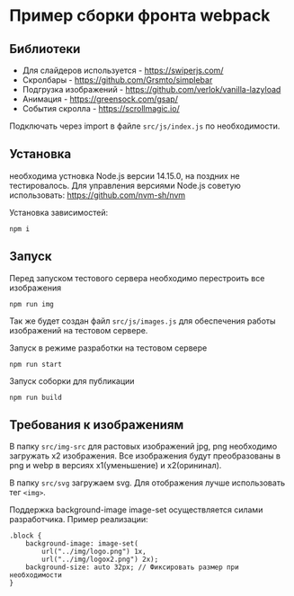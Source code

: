 # Пример сборки фронта webpack

## Библиотеки

- Для слайдеров используется - https://swiperjs.com/
- Скролбары - https://github.com/Grsmto/simplebar
- Подгрузка изображений - https://github.com/verlok/vanilla-lazyload
- Анимация - https://greensock.com/gsap/
- События скролла - https://scrollmagic.io/

Подключать через import в файле `src/js/index.js` по необходимости.

## Установка

необходима устновка Node.js версии 14.15.0, на поздних не тестировалось. Для управления версиями Node.js советую использовать: https://github.com/nvm-sh/nvm

Установка зависимостей:
```
npm i
```

## Запуск

Перед запуском тестового сервера необходимо перестроить все изображения

```
npm run img
```

Так же будет создан файл `src/js/images.js` для обеспечения работы изображений на тестовом сервере.

Запуск в режиме разработки на тестовом сервере

```
npm run start
```

Запуск соборки для публикации

```
npm run build
```


## Требования к изображениям

В папку `src/img-src` для растовых изображений jpg, png необходимо загружать x2 изображения. Все изображения будут преобразованы в png и webp в версиях x1(уменьшение) и x2(орининал).

В папку `src/svg` загружаем svg. Для отображения лучше использовать тег `<img>`.

Поддержка background-image image-set осуществляется силами разработчика.
Пример реализации:
```
.block {
    background-image: image-set( 
        url("../img/logo.png") 1x, 
        url("../img/logox2.png") 2x);
    background-size: auto 32px; // Фиксировать размер при необходимости
}
```
